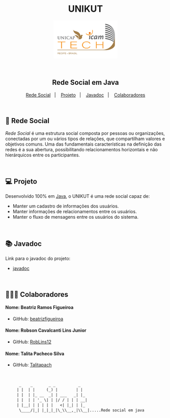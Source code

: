 <h1 align="center">UNIKUT</h1>

<p align="center">
  <img src="Codes/Model/utils/images/Unicap_Icam_Tech-01.png" alt="drawing" width="200"/>
</p>

<br>

<h2 align="center">Rede Social em Java</h2>

<p align="center">
    <a href="#-Rede-Social">Rede Social</a>&nbsp;&nbsp;&nbsp;|&nbsp;&nbsp;&nbsp;
    <a href="#-Projeto">Projeto</a>&nbsp;&nbsp;&nbsp;|&nbsp;&nbsp;&nbsp;
    <a href="#-Javadoc">Javadoc</a>&nbsp;&nbsp;&nbsp;|&nbsp;&nbsp;&nbsp;
    <a href="#-Colaboradores">Colaboradores</a>
</p>


<br>

## 📲 Rede Social

*Rede Social* é uma estrutura social composta por pessoas ou organizações, conectadas por um ou vários tipos de relações, que compartilham valores e objetivos comuns. Uma das fundamentais características na definição das redes é a sua abertura, possibilitando relacionamentos horizontais e não hierárquicos entre os participantes.

<br>

## 💻 Projeto

Desenvolvido 100% em [Java](https://www.oracle.com/java/), o UNIKUT é uma rede social capaz de:
- Manter um cadastro de informações dos usuários. 
- Manter informações de relacionamentos entre os usuários. 
- Manter o fluxo de mensagens entre os usuários do sistema.

<br>

## 📚 Javadoc
Link para o javadoc do projeto:
- [javadoc]()

<br>

## 👨‍👧‍👧 Colaboradores

#### Nome: Beatriz Ramos Figueiroa
- GitHub: [beatrizfigueiroa](https://github.com/beatrizfigueiroa)

#### Nome: Robson Cavalcanti Lins Junior
- GitHub: [RobLins12](https://github.com/RobLins12)

#### Nome: Talita Pacheco Silva
- GitHub: [Talitapach](https://github.com/Talitapach)


<br>

          _    _       _ _          _   
         | |  | |     (_) |        | |  
         | |  | |_ __  _| | ___   _| |_ 
         | |  | | '_ \| | |/ / | | | __|
         | |__| | | | | |   <| |_| | |_  
          \____/|_| |_|_|_|\_\\__,_|\\__|.....Rede social em java